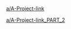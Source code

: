 [a/A-Project-link](https://open.appacademy.io/learn/js-py---nov-2020-cohort-1-online/week-15-nov-2020-cohort-1-online/authenticate-me-part-1--backend)

[a/A-Project-link_PART_2](https://open.appacademy.io/learn/js-py---nov-2020-cohort-1-online/week-15-nov-2020-cohort-1-online/start-authenticate-me-part-2--frontend)